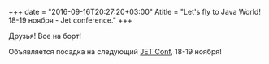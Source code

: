 +++
date = "2016-09-16T20:27:20+03:00"
Atitle = "Let's fly to Java World! 18-19 ноября - Jet conference."
+++

Друзья! Все на борт!

Объявляется посадка на следующий [JET Conf](http://jetconf.by/), 18-19 ноября!
